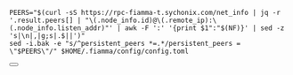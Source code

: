 ---
---

<div class="code-block-wrapper">
  <pre><code>PEERS="$(curl -sS https://rpc-fiamma-t.sychonix.com/net_info | jq -r '.result.peers[] | "\(.node_info.id)@\(.remote_ip):\(.node_info.listen_addr)"' | awk -F ':' '{print $1":"$(NF)}' | sed -z 's|\n|,|g;s|.$||')"
sed -i.bak -e "s/^persistent_peers *=.*/persistent_peers = \"$PEERS\"/" $HOME/.fiamma/config/config.toml</code></pre>
  <button class="copy-btn"><i class="fas fa-copy"></i></button>
</div>
